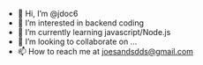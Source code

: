 - 👋 Hi, I’m @jdoc6
- 👀 I’m interested in backend coding
- 🌱 I’m currently learning javascript/Node.js
- 💞️ I’m looking to collaborate on ...
- 📫 How to reach me at joesandsdds@gmail.com

<!---
jdoc6/jdoc6 is a ✨ special ✨ repository because its `README.md` (this file) appears on your GitHub profile.
You can click the Preview link to take a look at your changes.
--->
